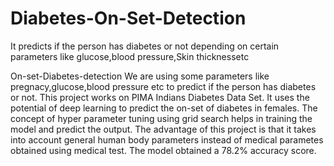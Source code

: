# Diabetes-On-Set-Detection
It predicts if the person has diabetes or not depending on certain parameters like glucose,blood pressure,Skin thicknessetc

On-set-Diabetes-detection We are using some parameters like pregnacy,glucose,blood pressure etc to predict if the person has diabetes or not. This project works on PIMA Indians Diabetes Data Set. It uses the potential of deep learning to predict the on-set of diabetes in females. The concept of hyper parameter tuning using grid search helps in training the model and predict the output. The advantage of this project is that it takes into account general human body parameters instead of medical parametes obtained using medical test. The model obtained a 78.2% accuracy score.
